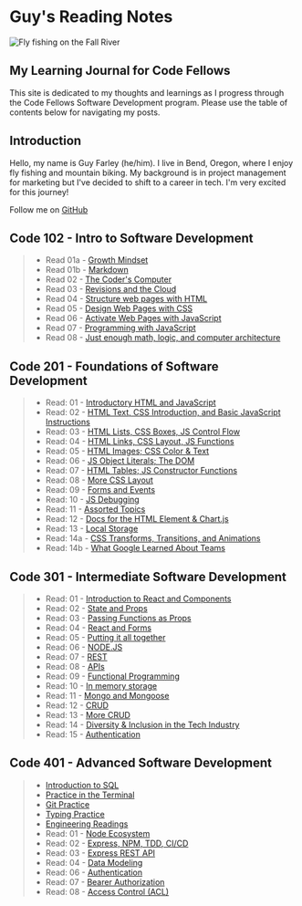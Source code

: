 # Guy's Reading Notes

![Fly fishing on the Fall River](images/fall_river2.JPG)

## My Learning Journal for Code Fellows

This site is dedicated to my thoughts and learnings as I progress through the Code Fellows Software Development program. Please use the table of contents below for navigating my posts.

## Introduction

Hello, my name is Guy Farley (he/him). I live in Bend, Oregon, where I enjoy fly fishing and mountain biking. My background is in project management for marketing but I've decided to shift to a career in tech. I'm very excited for this journey!

Follow me on [GitHub](https://github.com/GuyFarley)

## Code 102 - Intro to Software Development

> * Read 01a - [Growth Mindset](102/class01a.md)
> * Read 01b - [Markdown](102/class01b.md)
> * Read 02 - [The Coder's Computer](102/class02.md)
> * Read 03 - [Revisions and the Cloud](102/class03.md)
> * Read 04 - [Structure web pages with HTML](102/class04.md)
> * Read 05 - [Design Web Pages with CSS](102/class05.md)
> * Read 06 - [Activate Web Pages with JavaScript](102/class06.md)
> * Read 07 - [Programming with JavaScript](102/class07.md)
> * Read 08 - [Just enough math, logic, and computer architecture](102/class08.md)

## Code 201 - Foundations of Software Development

> * Read: 01 - [Introductory HTML and JavaScript](201/class-01.md)
> * Read: 02 - [HTML Text, CSS Introduction, and Basic JavaScript Instructions](201/class-02.md)
> * Read: 03 - [HTML Lists, CSS Boxes, JS Control Flow](201/class-03.md)
> * Read: 04 - [HTML Links, CSS Layout, JS Functions](201/class-04.md)
> * Read: 05 - [HTML Images; CSS Color & Text](201/class-05.md)
> * Read: 06 - [JS Object Literals; The DOM](201/class-06.md)
> * Read: 07 - [HTML Tables; JS Constructor Functions](201/class-07.md)
> * Read: 08 - [More CSS Layout](201/class-08.md)
> * Read: 09 - [Forms and Events](201/class-09.md)
> * Read: 10 - [JS Debugging](201/class-10.md)
> * Read: 11 - [Assorted Topics](201/class-11.md)
> * Read: 12 - [Docs for the HTML Element & Chart.js](201/class-12.md)
> * Read: 13 - [Local Storage](201/class-13.md)
> * Read: 14a - [CSS Transforms, Transitions, and Animations](201/class-14a.md)
> * Read: 14b - [What Google Learned About Teams](201/class-14b.md)

## Code 301 - Intermediate Software Development

> * Read: 01 - [Introduction to React and Components](301/class-01.md)
> * Read: 02 - [State and Props](301/class-02.md)
> * Read: 03 - [Passing Functions as Props](301/class-03.md)
> * Read: 04 - [React and Forms](301/class-04.md)
> * Read: 05 - [Putting it all together](301/class-05.md)
> * Read: 06 - [NODE.JS](301/class-06.md)
> * Read: 07 - [REST](301/class-07.md)
> * Read: 08 - [APIs](301/class-08.md)
> * Read: 09 - [Functional Programming](301/class-09.md)
> * Read: 10 - [In memory storage](301/class-10.md)
> * Read: 11 - [Mongo and Mongoose](301/class-11.md)
> * Read: 12 - [CRUD](301/class-12.md)
> * Read: 13 - [More CRUD](301/class-13.md)
> * Read: 14 - [Diversity & Inclusion in the Tech Industry](301/class-14.md)
> * Read: 15 - [Authentication](301/class-15.md)

## Code 401 - Advanced Software Development

> * [Introduction to SQL](401/SQL-practice.md)
> * [Practice in the Terminal](401/command-line.md)
> * [Git Practice](401/git-practice.md)
> * [Typing Practice](401/typing-practice.md)
> * [Engineering Readings](401/engineering-reading.md)
> * Read: 01 - [Node Ecosystem](401/class-01.md)
> * Read: 02 - [Express, NPM, TDD, CI/CD](401/class-02.md)
> * Read: 03 - [Express REST API](401/class-03.md)
> * Read: 04 - [Data Modeling](401/class-04.md)
> * Read: 06 - [Authentication](401/class-06.md)
> * Read: 07 - [Bearer Authorization](401/class-07.md)
> * Read: 08 - [Access Control (ACL)](401/class-08.md)
